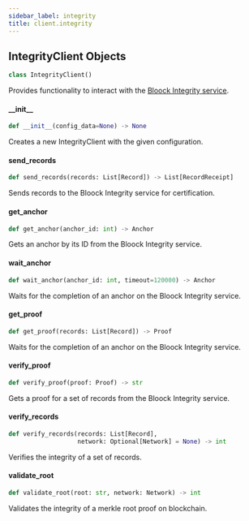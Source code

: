 ```yaml
---
sidebar_label: integrity
title: client.integrity
---
```


## IntegrityClient Objects

```python
class IntegrityClient()
```

Provides functionality to interact with the [Bloock Integrity service](https://dashboard.bloock.com/login).

#### \_\_init\_\_

```python
def __init__(config_data=None) -> None
```

Creates a new IntegrityClient with the given configuration.


#### send\_records

```python
def send_records(records: List[Record]) -> List[RecordReceipt]
```

Sends records to the Bloock Integrity service for certification.


#### get\_anchor

```python
def get_anchor(anchor_id: int) -> Anchor
```

Gets an anchor by its ID from the Bloock Integrity service.


#### wait\_anchor

```python
def wait_anchor(anchor_id: int, timeout=120000) -> Anchor
```

Waits for the completion of an anchor on the Bloock Integrity service.


#### get\_proof

```python
def get_proof(records: List[Record]) -> Proof
```

Waits for the completion of an anchor on the Bloock Integrity service.


#### verify\_proof

```python
def verify_proof(proof: Proof) -> str
```

Gets a proof for a set of records from the Bloock Integrity service.


#### verify\_records

```python
def verify_records(records: List[Record],
                   network: Optional[Network] = None) -> int
```

Verifies the integrity of a set of records.


#### validate\_root

```python
def validate_root(root: str, network: Network) -> int
```

Validates the integrity of a merkle root proof on blockchain.


